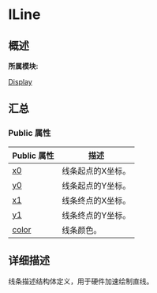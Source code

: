 # ILine


## **概述**

**所属模块:**

[Display](_display.md)


## **汇总**


### Public 属性

  | Public&nbsp;属性 | 描述 | 
| -------- | -------- |
| [x0](_display.md#x0) | 线条起点的X坐标。 | 
| [y0](_display.md#y0) | 线条起点的Y坐标。 | 
| [x1](_display.md#x1) | 线条终点的X坐标。 | 
| [y1](_display.md#y1) | 线条终点的Y坐标。 | 
| [color](_display.md#color-13) | 线条颜色。 | 


## **详细描述**

线条描述结构体定义，用于硬件加速绘制直线。
